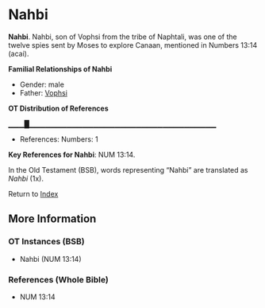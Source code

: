 # Nahbi
**Nahbi**. 
Nahbi, son of Vophsi from the tribe of Naphtali, was one of the twelve spies sent by Moses to explore Canaan, mentioned in Numbers 13:14 (acai). 




**Familial Relationships of Nahbi**


* Gender: male
* Father: [Vophsi](Vophsi.md)


**OT Distribution of References**

▁▁▁█▁▁▁▁▁▁▁▁▁▁▁▁▁▁▁▁▁▁▁▁▁▁▁▁▁▁▁▁▁▁▁▁▁▁▁
* References: Numbers: 1



**Key References for Nahbi**: 
NUM 13:14. 


In the Old Testament (BSB), words representing “Nahbi” are translated as 
*Nahbi* (1x). 




Return to [Index](00-Index.md)

## More Information

### OT Instances (BSB)

* Nahbi (NUM 13:14)



### References (Whole Bible)

* NUM 13:14




